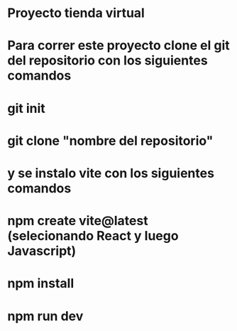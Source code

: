 # Proyecto tienda virtual

# Para correr este proyecto clone el git del repositorio con los siguientes comandos

# git init
# git clone "nombre del repositorio"
 
# y se instalo vite con los siguientes comandos 

# npm create vite@latest (selecionando React y luego Javascript)
# npm install
# npm run dev

